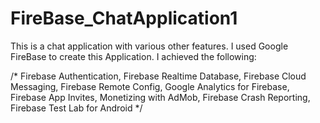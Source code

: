 # FireBase_ChatApplication1
This is a chat application with various other features.
I used Google FireBase to create this Application.
I achieved the following:

/*
Firebase Authentication,
Firebase Realtime Database,
Firebase Cloud Messaging,
Firebase Remote Config,
Google Analytics for Firebase,
Firebase App Invites,
Monetizing with AdMob,
Firebase Crash Reporting,
Firebase Test Lab for Android
*/
